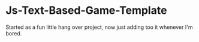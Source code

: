 # Js-Text-Based-Game-Template
Started as a fun little hang over project, now just adding too it whenever I'm bored.
